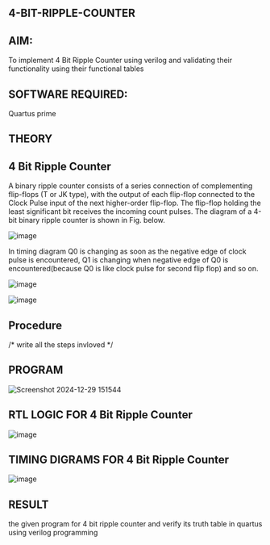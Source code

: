 ## 4-BIT-RIPPLE-COUNTER

## AIM:

To implement  4 Bit Ripple Counter using verilog and validating their functionality using their functional tables

## SOFTWARE REQUIRED:

Quartus prime

## THEORY

## 4 Bit Ripple Counter

A binary ripple counter consists of a series connection of complementing flip-flops (T or JK type), with the output of each flip-flop connected to the Clock Pulse input of the next higher-order flip-flop. The flip-flop holding the least significant bit receives the incoming count pulses. The diagram of a 4-bit binary ripple counter is shown in Fig. below.

![image](https://github.com/naavaneetha/4-BIT-RIPPLE-COUNTER/assets/154305477/cb4b74d4-31ab-4359-95d0-d22e67daba13)

In timing diagram Q0 is changing as soon as the negative edge of clock pulse is encountered, Q1 is changing when negative edge of Q0 is encountered(because Q0 is like clock pulse for second flip flop) and so on.

![image](https://github.com/naavaneetha/4-BIT-RIPPLE-COUNTER/assets/154305477/a573a7d6-014e-4e54-93e6-e2ac9530960b)

![image](https://github.com/naavaneetha/4-BIT-RIPPLE-COUNTER/assets/154305477/85e1958a-2fc1-49bb-9a9f-d58ccbf3663c)

## Procedure

/* write all the steps invloved */

## PROGRAM
![Screenshot 2024-12-29 151544](https://github.com/user-attachments/assets/b450a6c2-cf40-4a09-893d-50c514d9a664)


## RTL LOGIC FOR 4 Bit Ripple Counter
![image](https://github.com/user-attachments/assets/7bb7416c-3f5b-4aa2-a45a-16fa41955175)

## TIMING DIGRAMS FOR 4 Bit Ripple Counter
![image](https://github.com/user-attachments/assets/5678469f-47c0-4d96-85f5-e737773c93c4)

## RESULT
the given program for 4 bit ripple counter and verify its truth table in quartus using verilog programming
